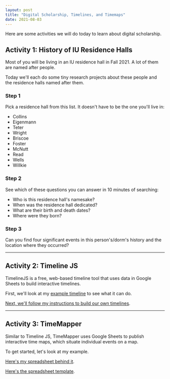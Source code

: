```yaml
---
layout: post
title: "Digital Scholarship, Timelines, and Timemaps"
date: 2021-08-03
---
```

<div class="blurb">
	<p>Here are some activities we will do today to learn about digital scholarship.</p>
  <h2>Activity 1: History of IU Residence Halls</h2>
  <p>Most of you will be living in an IU residence hall in Fall 2021. A lot of them are named after people.</p>
  <p>Today we'll each do some tiny research projects about these people and the residence halls named after them.</p>
  <h3>Step 1</h3>
  <p>Pick a residence hall from this list. It doesn't have to be the one you'll live in:</p>
  <ul>
    <li>Collins</li>
    <li>Eigenmann</li>
    <li>Teter</li>
    <li>Wright</li>
    <li>Briscoe</li>
    <li>Foster</li>
    <li>McNutt</li>
    <li>Read</li>
    <li>Wells</li>
    <li>Willkie</li>
  </ul>
  <h3>Step 2</h3>
	<p>See which of these questions you can answer in 10 minutes of searching:</p>
  <ul>
    <li>Who is this residence hall's namesake?</li>
    <li>When was the residence hall dedicated?</li>
    <li>What are their birth and death dates?</li>
    <li>Where were they born?</li>
  </ul>
<h3>Step 3</h3>
<p>Can you find four significant events in this person's/dorm's history and the location where they occurred?</p>
<hr/>
<h2>Activity 2: Timeline JS</h2>
<p>TimelineJS is a free, web-based timeline tool that uses data in Google Sheets to build interactive timelines.</p>
<p>First, we'll look at my <a href="https://nhomenda.github.io/blog/2018/08/06/timeline-example">example timeline</a> to see what it can do.</p>
<p><a href="https://nhomenda.github.io/blog/2018/08/06/timeline-js">Next, we'll follow my instructions to build our own timelines</a>.</p>
<hr/>
<h2>Activity 3: TimeMapper</h2>
<p>Similar to Timeline JS, TimeMapper uses Google Sheets to publish interactive time maps, which situate individual events on a map.</p>
	<p>To get started, let's look at my example.</p>
	<p><a href="https://docs.google.com/spreadsheets/d/1FgRe6okdSJ_4Jdz5TufgDm_xvfVihsbWBMs1xaHZdXM/edit">Here's my spreadsheet behind it</a>.</p>
	<p><a href="https://docs.google.com/spreadsheets/d/1LlYBnfhvD3ZUXMGZ8e52UwYp-xn_NeWmaGBx7VBz5V8/edit#gid=0">Here's the spreadsheet template</a>.</p>
</div><!-- /.blurb -->
